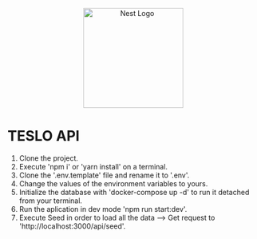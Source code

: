 <p align="center">
  <a href="http://nestjs.com/" target="blank"><img src="https://nestjs.com/img/logo-small.svg" width="200" alt="Nest Logo" /></a>
</p>

# TESLO API

1. Clone the project.
2. Execute 'npm i' or 'yarn install' on a terminal.
3. Clone the '.env.template' file and rename it to '.env'.
4. Change the values of the environment variables to yours.
5. Initialize the database with 'docker-compose up -d' to run it detached from your terminal.
6. Run the aplication in dev mode 'npm run start:dev'.
7. Execute Seed in order to load all the data --> Get request to 'http://localhost:3000/api/seed'.